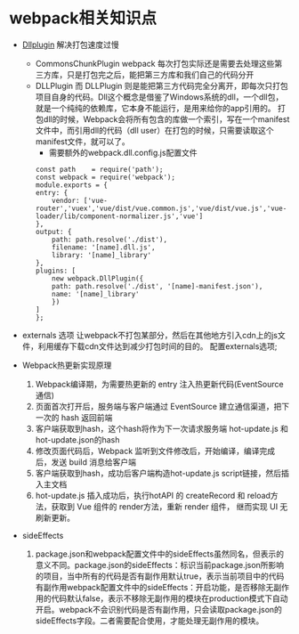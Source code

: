 # webpack相关知识点
- [Dllplugin](https://juejin.im/post/5d897e3cf265da03c721e230) 解决打包速度过慢
    + CommonsChunkPlugin webpack 每次打包实际还是需要去处理这些第三方库，只是打包完之后，能把第三方库和我们自己的代码分开
    + DLLPlugin 而 DLLPlugin 则是能把第三方代码完全分离开，即每次只打包项目自身的代码。Dll这个概念是借鉴了Windows系统的dll，一个dll包，就是一个纯纯的依赖库，它本身不能运行，是用来给你的app引用的。
    打包dll的时候，Webpack会将所有包含的库做一个索引，写在一个manifest文件中，而引用dll的代码（dll user）在打包的时候，只需要读取这个manifest文件，就可以了。
        - 需要额外的webpack.dll.config.js配置文件
        ```
        const path    = require('path');
        const webpack = require('webpack');
        module.exports = {
        entry: {
            vendor: ['vue-router','vuex','vue/dist/vue.common.js','vue/dist/vue.js','vue-loader/lib/component-normalizer.js','vue']
        },
        output: {
            path: path.resolve('./dist'),
            filename: '[name].dll.js',
            library: '[name]_library'
        },
        plugins: [
            new webpack.DllPlugin({
            path: path.resolve('./dist', '[name]-manifest.json'),
            name: '[name]_library'
            })
        ]
        };
        ```
- externals 选项
  让webpack不打包某部分，然后在其他地方引入cdn上的js文件，利用缓存下载cdn文件达到减少打包时间的目的。 配置externals选项;

- Webpack热更新实现原理
    1. Webpack编译期，为需要热更新的 entry 注入热更新代码(EventSource通信)
    2. 页面首次打开后，服务端与客户端通过 EventSource 建立通信渠道，把下一次的 hash 返回前端
    3. 客户端获取到hash，这个hash将作为下一次请求服务端 hot-update.js 和 hot-update.json的hash
    4. 修改页面代码后，Webpack 监听到文件修改后，开始编译，编译完成后，发送 build 消息给客户端
    5. 客户端获取到hash，成功后客户端构造hot-update.js script链接，然后插入主文档
    6. hot-update.js 插入成功后，执行hotAPI 的 createRecord 和 reload方法，获取到 Vue 组件的 render方法，重新 render 组件， 继而实现 UI 无刷新更新。

- sideEffects
    1. package.json和webpack配置文件中的sideEffects虽然同名，但表示的意义不同。package.json的sideEffects：标识当前package.json所影响的项目，当中所有的代码是否有副作用默认true，表示当前项目中的代码有副作用webpack配置文件中的sideEffects：开启功能，是否移除无副作用的代码默认false，表示不移除无副作用的模块在production模式下自动开启。webpack不会识别代码是否有副作用，只会读取package.json的sideEffects字段。二者需要配合使用，才能处理无副作用的模块。
